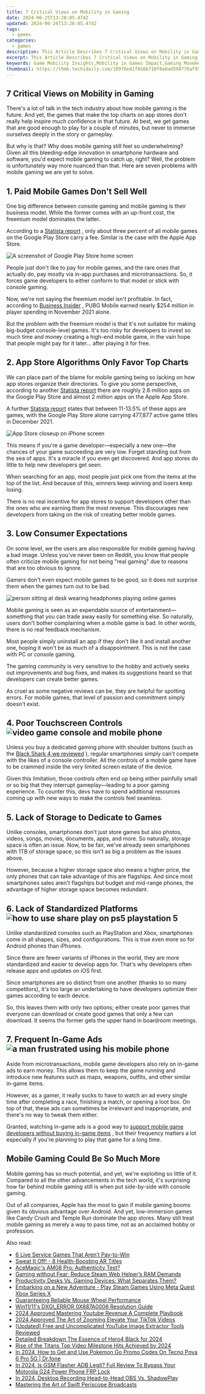 ```yaml
---
title: 7 Critical Views on Mobility in Gaming
date: 2024-06-25T13:28:05.474Z
updated: 2024-06-26T13:28:05.474Z
tags:
  - games
categories:
  - games
description: This Article Describes 7 Critical Views on Mobility in Gaming
excerpt: This Article Describes 7 Critical Views on Mobility in Gaming
keywords: Game Mobility Insights,Mobility in Games Impact,Gaming Movement Trends,In-Game Mobility Analysis,Critical Gaming Views,Gaming Accessibility Study,Interactive Play Design
thumbnail: https://thmb.techidaily.com/109f8e41f016b710f8a0ad598776af950e5e0ec716fb01a083b32b51c83dd241.jpg
---
```


## 7 Critical Views on Mobility in Gaming

 There's a lot of talk in the tech industry about how mobile gaming is the future. And yet, the games that make the top charts on app stores don't really help inspire much confidence in that future. At best, we get games that are good enough to play for a couple of minutes, but never to immerse ourselves deeply in the story or gameplay.

 But why is that? Why does mobile gaming still feel so underwhelming? Given all this bleeding-edge innovation in smartphone hardware and software, you'd expect mobile gaming to catch up, right? Well, the problem is unfortunately way more nuanced than that. Here are seven problems with mobile gaming we are yet to solve.

## 1\. Paid Mobile Games Don't Sell Well

 One big difference between console gaming and mobile gaming is their business model. While the former comes with an up-front cost, the freemium model dominates the latter.

 According to a [Statista report](https://www.statista.com/statistics/266211/distribution-of-free-and-paid-android-apps/) , only about three percent of all mobile games on the Google Play Store carry a fee. Similar is the case with the Apple App Store.

![A screenshot of Google Play Store home screen](https://static1.makeuseofimages.com/wordpress/wp-content/uploads/2021/09/Google-play-store-home-page.jpg)

 People just don't like to pay for mobile games, and the rare ones that actually do, pay mostly via in-app purchases and microtransactions. So, it forces game developers to either conform to that model or stick with console gaming.

 Now, we're not saying the freemium model isn't profitable. In fact, according to [Business Insider](https://www.businessinsider.in/tech/news/pubg-mobile-was-the-top-grossing-game-globally-in-november-2021/articleshow/88201430.cms) , PUBG Mobile earned nearly $254 million in player spending in November 2021 alone.

 But the problem with the freemium model is that it's not suitable for making big-budget console-level games. It's too risky for developers to invest so much time and money creating a high-end mobile game, in the vain hope that people might pay for it later... after playing it for free.

## 2\. App Store Algorithms Only Favor Top Charts

 We can place part of the blame for mobile gaming being so lacking on how app stores organize their directories. To give you some perspective, according to another [Statista report](https://www.statista.com/statistics/266210/number-of-available-applications-in-the-google-play-store/) there are roughly 2.6 million apps on the Google Play Store and almost 2 million apps on the Apple App Store.

 A further [Statista report](https://www.statista.com/statistics/780229/number-of-available-gaming-apps-in-the-google-play-store-quarter/) states that between 11-13.5% of these apps are games, with the Google Play Store alone carrying 477,877 active game titles in December 2021.

![App Store closeup on iPhone screen](https://static1.makeuseofimages.com/wordpress/wp-content/uploads/2021/11/App-Store-closeup-on-iPhone-screen.jpg)

 This means if you're a game developer—especially a new one—the chances of your game succeeding are very low. Forget standing out from the sea of apps. It's a miracle if you even get discovered. And app stores do little to help new developers get seen.

 When searching for an app, most people just pick one from the items at the top of the list. And because of this, winners keep winning and losers keep losing.

 There is no real incentive for app stores to support developers other than the ones who are earning them the most revenue. This discourages new developers from taking on the risk of creating better mobile games.

## 3\. Low Consumer Expectations

 On some level, we the users are also responsible for mobile gaming having a bad image. Unless you've never been on Reddit, you know that people often criticize mobile gaming for not being "real gaming" due to reasons that are too obvious to ignore.

 Gamers don't even expect mobile games to be good, so it does not surprise them when the games turn out to be bad.

![person sitting at desk wearing headphones playing online games](https://static1.makeuseofimages.com/wordpress/wp-content/uploads/2022/01/person_online_gaming.jpg)

 Mobile gaming is seen as an expendable source of entertainment—something that you can trade away easily for something else. So naturally, users don't bother complaining when a mobile game is bad. In other words, there is no real feedback mechanism.

 Most people simply uninstall an app if they don't like it and install another one, hoping it won't be as much of a disappointment. This is not the case with PC or console gaming.

 The gaming community is very sensitive to the hobby and actively seeks out improvements and bug fixes, and makes its suggestions heard so that developers can create better games.

 As cruel as some negative reviews can be, they are helpful for spotting errors. For mobile games, that level of passion and commitment simply doesn't exist.

## 4\. Poor Touchscreen Controls ![video game console and mobile phone](https://static1.makeuseofimages.com/wordpress/wp-content/uploads/2022/01/video-game.jpg)

 Unless you buy a dedicated gaming phone with shoulder buttons (such as the [Black Shark 4 we reviewed](https://www.makeuseof.com/black-shark-4-review/) ), regular smartphones simply can't compete with the likes of a console controller. All the controls of a mobile game have to be crammed inside the very limited screen estate of the device.

 Given this limitation, those controls often end up being either painfully small or so big that they interrupt gameplay—leading to a poor gaming experience. To counter this, devs have to spend additional resources coming up with new ways to make the controls feel seamless.

## 5\. Lack of Storage to Dedicate to Games

 Unlike consoles, smartphones don't just store games but also photos, videos, songs, movies, documents, apps, and more. So naturally, storage space is often an issue. Now, to be fair, we've already seen smartphones with 1TB of storage space, so this isn't as big a problem as the issues above.

 However, because a higher storage space also means a higher price, the only phones that can take advantage of this are flagships. And since most smartphones sales aren't flagships but budget and mid-range phones, the advantage of higher storage space becomes redundant.

## 6\. Lack of Standardized Platforms ![how to use share play on ps5 playstation 5](https://static1.makeuseofimages.com/wordpress/wp-content/uploads/2021/05/how-to-use-share-play-on-ps5-playstation-5.jpg)

 Unlike standardized consoles such as PlayStation and Xbox, smartphones come in all shapes, sizes, and configurations. This is true even more so for Android phones than iPhones.

 Since there are fewer variants of iPhones in the world, they are more standardized and easier to develop apps for. That's why developers often release apps and updates on iOS first.

 Since smartphones are so distinct from one another (thanks to so many competitors), it's too large an undertaking to have developers optimize their games according to each device.

 So, this leaves them with only two options; either create poor games that everyone can download or create good games that only a few can download. It seems the former gets the upper hand in boardroom meetings.

## 7\. Frequent In-Game Ads ![a man frustrated using his mobile phone](https://static1.makeuseofimages.com/wordpress/wp-content/uploads/2023/07/upset-young-african-man-reading-message-his-mobile-phone.jpg)

 Aside from microtransactions, mobile game developers also rely on in-game ads to earn money. This allows them to keep the game running and introduce new features such as maps, weapons, outfits, and other similar in-game items.

 However, as a gamer, it really sucks to have to watch an ad every single time after completing a race, finishing a match, or opening a loot box. On top of that, these ads can sometimes be irrelevant and inappropriate, and there's no way to tweak them either.

 Granted, watching in-game ads is a good way to [support mobile game developers without buying in-game items](https://www.makeuseof.com/support-game-developers-without-microtransactions/) , but their frequency matters a lot especially if you're planning to play that game for a long time.

## Mobile Gaming Could Be So Much More

 Mobile gaming has so much potential, and yet, we're exploiting so little of it. Compared to all the other advancements in the tech world, it's surprising how far behind mobile gaming still is when put side-by-side with console gaming.

 Out of all companies, Apple has the most to gain if mobile gaming booms given its obvious advantage over Android. And yet, low-immersion games like Candy Crush and Temple Run dominate the app stores. Many still treat mobile gaming as merely a way to pass time, not as an acclaimed hobby or profession.


<ins class="adsbygoogle"
     style="display:block"
     data-ad-format="autorelaxed"
     data-ad-client="ca-pub-7571918770474297"
     data-ad-slot="1223367746"></ins>



<ins class="adsbygoogle"
     style="display:block"
     data-ad-client="ca-pub-7571918770474297"
     data-ad-slot="8358498916"
     data-ad-format="auto"
     data-full-width-responsive="true"></ins>

<span class="atpl-alsoreadstyle">Also read:</span>
<div><ul>
<li><a href="https://games-able.techidaily.com/6-live-service-games-that-arent-pay-to-win/"><u>6 Live Service Games That Aren’t Pay-to-Win</u></a></li>
<li><a href="https://games-able.techidaily.com/sweat-it-off-8-health-boosting-ar-titles/"><u>Sweat It Off! - 8 Health-Boosting AR Titles</u></a></li>
<li><a href="https://games-able.techidaily.com/acemagics-am08-pro-authenticity-test/"><u>AceMagic's AM08 Pro: Authenticity Test?</u></a></li>
<li><a href="https://games-able.techidaily.com/gaming-without-fear-reduce-steam-web-helpers-ram-demands/"><u>Gaming without Fear: Reduce Steam Web Helper’s RAM Demands</u></a></li>
<li><a href="https://games-able.techidaily.com/productivity-desks-vs-gaming-devices-what-separates-them/"><u>Productivity Desks Vs. Gaming Devices: What Separates Them?</u></a></li>
<li><a href="https://games-able.techidaily.com/embarking-on-a-new-adventure-play-steam-games-using-meta-quest-xbox-series-x/"><u>Embarking on a New Adventure - Play Steam Games Using Meta Quest Xbox Series X</u></a></li>
<li><a href="https://games-able.techidaily.com/guaranteeing-reliable-mouse-wheel-performance/"><u>Guaranteeing Reliable Mouse Wheel Performance</u></a></li>
<li><a href="https://games-able.techidaily.com/win1111s-dxgierror-0x887a0006-resolution-guide/"><u>Win11/11's DXGI_ERROR 0X887A0006 Resolution Guide</u></a></li>
<li><a href="https://youtube-stream.techidaily.com/2024-approved-mastering-youtube-revenue-a-complete-playbook/"><u>2024 Approved  Mastering Youtube Revenue   A Complete Playbook</u></a></li>
<li><a href="https://some-approaches.techidaily.com/2024-approved-the-art-of-zooming-elevate-your-tiktok-videos/"><u>2024 Approved  The Art of Zooming  Elevate Your TikTok Videos</u></a></li>
<li><a href="https://facebook-video-share.techidaily.com/updated-free-and-uncomplicated-youtube-image-extractor-tools-reviewed/"><u>[Updated] Free and Uncomplicated YouTube Image Extractor Tools Reviewed</u></a></li>
<li><a href="https://vp-tips.techidaily.com/detailed-breakdown-the-essence-of-hero4-black-for-2024/"><u>Detailed Breakdown  The Essence of Hero4 Black for 2024</u></a></li>
<li><a href="https://youtube-videos.techidaily.com/rise-of-the-titans-top-video-milestone-hits-achieved-by-2024/"><u>Rise of the Titans  Top Video Milestone Hits Achieved by 2024</u></a></li>
<li><a href="https://pokemon-go-android.techidaily.com/in-2024-how-to-get-and-use-pokemon-go-promo-codes-on-tecno-pova-6-pro-5g-drfone-by-drfone-virtual-android/"><u>In 2024, How to Get and Use Pokemon Go Promo Codes On Tecno Pova 6 Pro 5G | Dr.fone</u></a></li>
<li><a href="https://android-frp.techidaily.com/in-2024-is-gsm-flasher-adb-legit-full-review-to-bypass-your-motorola-g24-power-phone-frp-lock-by-drfone-android/"><u>In 2024, Is GSM Flasher ADB Legit? Full Review To Bypass Your Motorola G24 Power Phone FRP Lock</u></a></li>
<li><a href="https://video-screen-grab.techidaily.com/in-2024-desktop-recording-head-to-head-obs-vs-shadowplay/"><u>In 2024, Desktop Recording Head-to-Head  OBS Vs. ShadowPlay</u></a></li>
<li><a href="https://extra-hints.techidaily.com/mastering-the-art-of-swift-periscope-broadcasts/"><u>Mastering the Art of Swift Periscope Broadcasts</u></a></li>
</ul></div>
